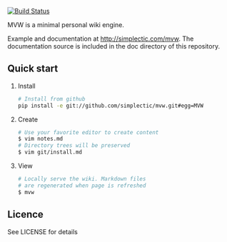 [![Build Status](https://secure.travis-ci.org/simplectic/mvw.png)](http://travis-ci.org/simplectic/mvw)

MVW is a minimal personal wiki engine.

Example and documentation at <http://simplectic.com/mvw>. The documentation source is included in the doc directory of this repository.

## Quick start
    
1. Install

    ```bash
    # Install from github 
    pip install -e git://github.com/simplectic/mvw.git#egg=MVW
    ```

2. Create

    ```bash
    # Use your favorite editor to create content
    $ vim notes.md
    # Directory trees will be preserved
    $ vim git/install.md   
    ```

3. View

    ```bash
    # Locally serve the wiki. Markdown files
    # are regenerated when page is refreshed
    $ mvw
    ```

## Licence
See LICENSE for details

